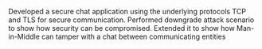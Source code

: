 Developed a secure chat application using the underlying protocols TCP and TLS for secure communication.
Performed downgrade attack scenario to show how security can be compromised.
Extended it to show how Man-in-Middle can tamper with a chat between communicating entities
